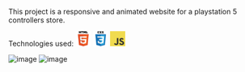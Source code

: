 This project is a responsive and animated website for a playstation 5 controllers store.

Technologies used:
<code><img height="30" src="https://raw.githubusercontent.com/github/explore/80688e429a7d4ef2fca1e82350fe8e3517d3494d/topics/html/html.png"></code>
<code><img height="30" src="https://raw.githubusercontent.com/github/explore/80688e429a7d4ef2fca1e82350fe8e3517d3494d/topics/css/css.png"></code>
<code><img height="30" src="https://raw.githubusercontent.com/github/explore/80688e429a7d4ef2fca1e82350fe8e3517d3494d/topics/javascript/javascript.png"></code>

![image](https://user-images.githubusercontent.com/88170288/140839412-4a227c4e-a93c-44fd-acc1-92306c787bf7.png)
![image](https://user-images.githubusercontent.com/88170288/140839450-9cdffaa6-d5e3-4cbf-a173-ad0cccdc7bdb.png)

